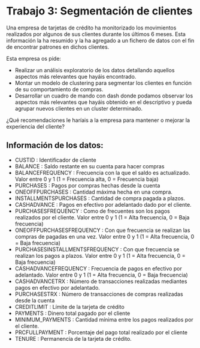 # Trabajo 3: Segmentación de clientes

Una empresa de tarjetas de crédito ha monitorizado los movimientos realizados por algunos de sus clientes durante los últimos 6 meses. Esta información la ha resumido y la ha agregado a un fichero de datos con el fin de encontrar patrones en dichos clientes.

Esta empresa os pide:

* Realizar un análisis exploratorio de los datos detallando aquellos aspectos más relevantes que hayáis encontrado.
* Montar un modelo de clustering para segmentar los clientes en función de su comportamiento de compras.
* Desarrollar un cuadro de mando con dash donde podamos observar los aspectos más relevantes que hayáis obtenido en el descriptivo y pueda agrupar nuevos clientes en un cluster determinado.

¿Qué recomendaciones le haríais a la empresa para mantener o mejorar la experiencia del cliente?

## Información de los datos:

* CUSTID : Identificador de cliente
* BALANCE : Saldo restante en su cuenta para hacer compras
* BALANCEFREQUENCY : Frecuencia con la que el saldo es actualizado. Valor entre 0 y 1 (1 = Frecuencia alta, 0 = Frecuencia baja)
* PURCHASES : Pagos por compras hechas desde la cuenta
* ONEOFFPURCHASES : Cantidad máxima hecha en una compra.
* INSTALLMENTSPURCHASES : Cantidad de compra pagada a plazos.
* CASHADVANCE : Pagos en efectivo por adelantado dado por el cliente.
* PURCHASESFREQUENCY : Como de frecuentes son los pagos realizados por el cliente. Valor entre 0 y 1 (1 = Alta frecuencia, 0 = Baja frecuencia)
* ONEOFFPURCHASESFREQUENCY : Con que frecuencia se realizan las compras de pagadas en una vez. Valor entre 0 y 1 (1 = Alta frecuencia, 0 = Baja frecuencia)
* PURCHASESINSTALLMENTSFREQUENCY : Con que frecuencia se realizan los pagos a plazos. Valor entre 0 y 1 (1 = Alta frecuencia, 0 = Baja frecuencia)
* CASHADVANCEFREQUENCY : Frecuencia de pagos en efectivo por adelantado. Valor entre 0 y 1 (1 = Alta frecuencia, 0 = Baja frecuencia)
* CASHADVANCETRX : Número de transacciones realizadas mediantes pagos en efectivo por adelantado.
* PURCHASESTRX : Número de transacciones de compras realizadas desde la cuenta
* CREDITLIMIT : Límite de la tarjeta de crédito
* PAYMENTS : Dinero total pagado por el cliente
* MINIMUM_PAYMENTS : Cantidad mínima entre los pagos realizados por el cliente.
* PRCFULLPAYMENT : Porcentaje del pago total realizado por el cliente
* TENURE : Permanencia de la tarjeta de crédito.
